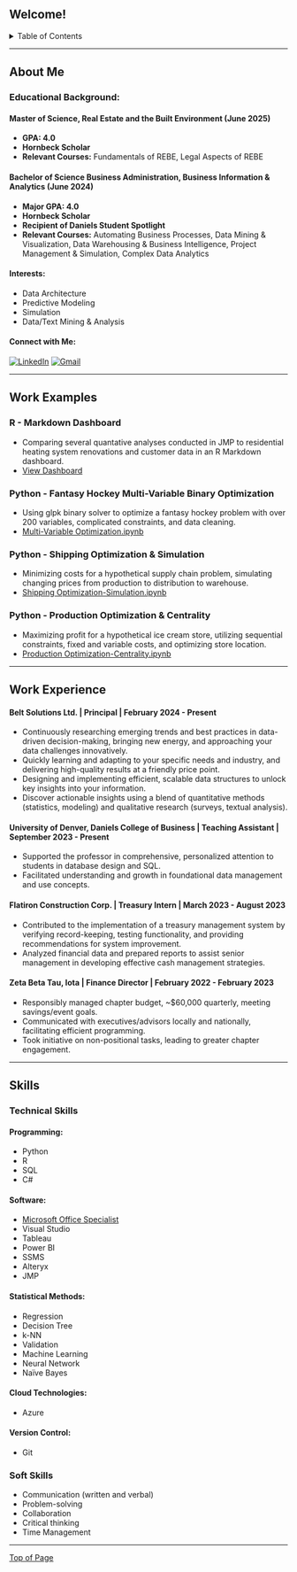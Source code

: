 <a name="readme-top"></a>

## Welcome!

<details>
<summary>Table of Contents</summary>
<ol>
<li><a href="#about-me">About Me</a></li>
<li><a href="#work-examples">Work Examples</a></li>
<li><a href="#work-experience">Work Experience</a></li>
<li><a href="#skills">Skills</a></li>
<li><a href="#contact">Contact</a></li>
</ol>
</details>

<a name="about-me"></a>
<hr>

## About Me

### Educational Background: ###

#### Master of Science, Real Estate and the Built Environment (June 2025) ####
* **GPA: 4.0**
* **Hornbeck Scholar**
* **Relevant Courses:** Fundamentals of REBE, Legal Aspects of REBE

#### Bachelor of Science Business Administration, Business Information & Analytics (June 2024) ####
* **Major GPA: 4.0**
* **Hornbeck Scholar**
* **Recipient of Daniels Student Spotlight**
* **Relevant Courses:** Automating Business Processes, Data Mining & Visualization, Data Warehousing & Business Intelligence, Project Management & Simulation, Complex Data Analytics



#### Interests: ####
* Data Architecture
* Predictive Modeling
* Simulation
* Data/Text Mining & Analysis

#### Connect with Me: ####
  
[![LinkedIn][linkedin-shield]][linkedin-url] [![Gmail][gmail-shield]][gmail-url]

<a name="work-examples"></a>
<hr>

## Work Examples

### R - Markdown Dashboard ###
  * Comparing several quantative analyses conducted in JMP to residential heating system renovations and customer data in an R Markdown dashboard.
  * [View Dashboard](https://aidenbelt.shinyapps.io/dashboard_belt/)

### Python - Fantasy Hockey Multi-Variable Binary Optimization ###
  * Using glpk binary solver to optimize a fantasy hockey problem with over 200 variables, complicated constraints, and data cleaning. 
  * [Multi-Variable Optimization.ipynb](https://github.com/aidenbelt/Project-Examples/blob/5333c338b401a4c7cf5857c9f7fe5eb2632d29e1/Multi-Variable%20Optimization.ipynb)

### Python - Shipping Optimization & Simulation ###
* Minimizing costs for a hypothetical supply chain problem, simulating changing prices from production to distribution to warehouse.
* [Shipping Optimization-Simulation.ipynb](https://github.com/aidenbelt/Project-Examples/blob/5333c338b401a4c7cf5857c9f7fe5eb2632d29e1/Shipping%20Optimization-Simulation.ipynb)

### Python - Production Optimization & Centrality ###
* Maximizing profit for a hypothetical ice cream store, utilizing sequential constraints, fixed and variable costs, and optimizing store location.
* [Production Optimization-Centrality.ipynb](https://github.com/aidenbelt/Project-Examples/blob/5333c338b401a4c7cf5857c9f7fe5eb2632d29e1/Production%20Optimization-Centrality.ipynb)

<a name="work-experience"></a>
<hr>

## Work Experience

#### Belt Solutions Ltd. | Principal | February 2024 - Present ####
* Continuously researching emerging trends and best practices in data-driven decision-making, bringing new energy, and approaching your data challenges innovatively.
* Quickly learning and adapting to your specific needs and industry, and delivering high-quality results at a friendly price point.
* Designing and implementing efficient, scalable data structures to unlock key insights into your information.
* Discover actionable insights using a blend of quantitative methods (statistics, modeling) and qualitative research (surveys, textual analysis).

#### University of Denver, Daniels College of Business | Teaching Assistant | September 2023 - Present #### 
* Supported the professor in comprehensive, personalized attention to students in database design and SQL.
* Facilitated understanding and growth in foundational data management and use concepts.

#### Flatiron Construction Corp. | Treasury Intern | March 2023 - August 2023 #### 
* Contributed to the implementation of a treasury management system by verifying record-keeping, testing functionality, and providing recommendations for system improvement.
* Analyzed financial data and prepared reports to assist senior management in developing effective cash management strategies.

#### Zeta Beta Tau, Iota | Finance Director | February 2022 - February 2023 ####
* Responsibly managed chapter budget, ~$60,000 quarterly, meeting savings/event goals.
* Communicated with executives/advisors locally and nationally, facilitating efficient programming.
* Took initiative on non-positional tasks, leading to greater chapter engagement.

<a name="skills"></a>
<hr>

## Skills

### Technical Skills ###

#### Programming: #### 
* Python
* R
* SQL
* C#

#### Software: #### 
* [Microsoft Office Specialist](https://www.credly.com/badges/1041ce88-9b63-4caa-81a7-4aea851908ad)
* Visual Studio
* Tableau
* Power BI
* SSMS
* Alteryx
* JMP

#### Statistical Methods: #### 
* Regression
* Decision Tree
* k-NN
* Validation
* Machine Learning
* Neural Network
* Naïve Bayes

#### Cloud Technologies: #### 
* Azure

#### Version Control: #### 
* Git

### Soft Skills ###
* Communication (written and verbal)
* Problem-solving
* Collaboration
* Critical thinking
* Time Management

<a name="contact"></a> 
<hr> 

<a href="#readme-top">Top of Page</a>

[linkedin-shield]: https://img.shields.io/badge/LinkedIn-0077B5?style=for-the-badge&logo=linkedin&logoColor=white
[linkedin-url]: https://linkedin.com/in/aidenbelt
[gmail-shield]: https://img.shields.io/badge/Gmail-D14836?style=for-the-badge&logo=gmail&logoColor=white
[gmail-url]: mailto:aidenlevin@gmail.com
